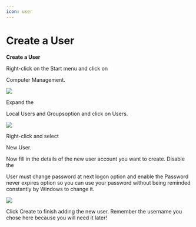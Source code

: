 ```yaml
---
icon: user
---
```


# Create a User

**Create a User**

Right-click on the Start menu and click on&#x20;

Computer Management.

![](https://www.snel.com/wp-content/uploads/computer-management.png.webp)

Expand the&#x20;

Local Users and Groupsoption and click on Users.

![](https://www.snel.com/wp-content/uploads/local-users-and-groups.png)

Right-click and select&#x20;

New User.

Now fill in the details of the new user account you want to create. Disable the&#x20;

User must change password at next logon option and enable the Password never expires option so you can use your password without being reminded constantly by Windows to change it.

![](https://www.snel.com/wp-content/uploads/Create-new-user.png)

Click Create to finish adding the new user. Remember the username you chose here because you will need it later!

